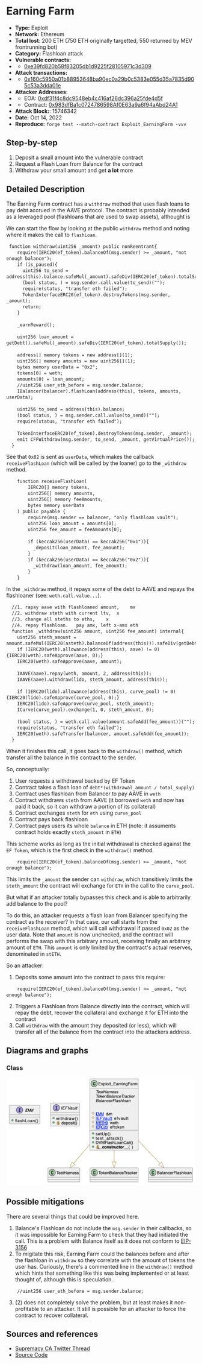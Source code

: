 # Earning Farm
- **Type:** Exploit
- **Network:** Ethereum 
- **Total lost**: 200 ETH (750 ETH originally targetted, 550 returned by MEV frontrunning bot)
- **Category:** Flashloan attack
- **Vulnerable contracts:**
- - [0xe39fd820b58f83205db1d9225f28105971c3d309](https://etherscan.io/address/0xe39fd820b58f83205db1d9225f28105971c3d309)
- **Attack transactions:**
- - [0x160c5950a01b88953648ba90ec0a29b0c5383e055d35a7835d905c53a3dda01e](https://etherscan.io/tx/0x160c5950a01b88953648ba90ec0a29b0c5383e055d35a7835d905c53a3dda01e)
- **Attacker Addresses**: 
- - EOA: [0xdf31f4c8dc9548eb4c416af26dc396a25fde4d5f](https://etherscan.io/address/0xdf31f4c8dc9548eb4c416af26dc396a25fde4d5f)
- - Contract: [0x983dfBa1c0724786598Af0E63a9a6f94aAbd24A1](https://etherscan.io/address/0x983dfBa1c0724786598Af0E63a9a6f94aAbd24A1)
- **Attack Block:**: 15746342 
- **Date:** Oct 14, 2022 
- **Reproduce:** `forge test --match-contract Exploit_EarningFarm -vvv`

## Step-by-step 
1. Deposit a small amount into the vulnerable contract
2. Request a Flash Loan from Balance for the contract
3. Withdraw your small amount and get **a lot** more

## Detailed Description

The Earning Farm contract has a `withdraw` method that uses flash loans to pay debt accrued in the AAVE protocol. The contract is probably intended as a leveraged pool (flashloans that are used to swap assets), althought is 

We can start the flow by looking at the public `withdraw` method and noting where it makes the call to `flashLoan`. 

``` solidity
 function withdraw(uint256 _amount) public nonReentrant{
    require(IERC20(ef_token).balanceOf(msg.sender) >= _amount, "not enough balance");
    if (is_paused){
      uint256 to_send = address(this).balance.safeMul(_amount).safeDiv(IERC20(ef_token).totalSupply());
      (bool status, ) = msg.sender.call.value(to_send)("");
      require(status, "transfer eth failed");
      TokenInterfaceERC20(ef_token).destroyTokens(msg.sender, _amount);
      return;
    }

    _earnReward();

    uint256 loan_amount = getDebt().safeMul(_amount).safeDiv(IERC20(ef_token).totalSupply());
    
    address[] memory tokens = new address[](1);
    uint256[] memory amounts = new uint256[](1);
    bytes memory userData = "0x2";
    tokens[0] = weth;
    amounts[0] = loan_amount;
    //uint256 user_eth_before = msg.sender.balance;
    IBalancer(balancer).flashLoan(address(this), tokens, amounts, userData);

    uint256 to_send = address(this).balance;
    (bool status, ) = msg.sender.call.value(to_send)("");
    require(status, "transfer eth failed");

    TokenInterfaceERC20(ef_token).destroyTokens(msg.sender, _amount);
    emit CFFWithdraw(msg.sender, to_send, _amount, getVirtualPrice());
  }
```

See that `0x02` is sent as `userData`, which makes the callback `receiveFlashLoan` (which will be called by the loaner) go to the `_withdraw` method.

```solidity
    function receiveFlashLoan(
        IERC20[] memory tokens,
        uint256[] memory amounts,
        uint256[] memory feeAmounts,
        bytes memory userData
    ) public payable {
        require(msg.sender == balancer, "only flashloan vault"); 
        uint256 loan_amount = amounts[0];
        uint256 fee_amount = feeAmounts[0];

        if (keccak256(userData) == keccak256("0x1")){
          _deposit(loan_amount, fee_amount);
        }
        if (keccak256(userData) == keccak256("0x2")){
          _withdraw(loan_amount, fee_amount);
        }
    }
```

In the `_withdraw` method, it repays some of the debt to AAVE and repays the flashloaner (see: `weth.call.value...`). 

``` solidity
  //1. rapay aave with flashloaned amount,    mx
  //2. withdraw steth with current ltv,  x
  //3. change all steths to eths,    x         
  //4. repay flashloan.   pay amx, left x-amx eth
  function _withdraw(uint256 amount, uint256 fee_amount) internal{
    uint256 steth_amount = amount.safeMul(IERC20(asteth).balanceOf(address(this))).safeDiv(getDebt());
    if (IERC20(weth).allowance(address(this), aave) != 0) {IERC20(weth).safeApprove(aave, 0);}
    IERC20(weth).safeApprove(aave, amount);

    IAAVE(aave).repay(weth, amount, 2, address(this));
    IAAVE(aave).withdraw(lido, steth_amount, address(this));

    if (IERC20(lido).allowance(address(this), curve_pool) != 0) {IERC20(lido).safeApprove(curve_pool, 0);}
    IERC20(lido).safeApprove(curve_pool, steth_amount);
    ICurve(curve_pool).exchange(1, 0, steth_amount, 0);

    (bool status, ) = weth.call.value(amount.safeAdd(fee_amount))("");
    require(status, "transfer eth failed");
    IERC20(weth).safeTransfer(balancer, amount.safeAdd(fee_amount));
  }
```


When it finishes this call, it goes back to the `withdraw()` method, which transfer all the balance in the contract to the sender. 

So, conceptually:
1. User requests a withdrawal backed by EF Token
2. Contract takes a flash loan of `debt*(withdrawal_amount / total_supply)`
3. Contract uses flashloan from Balancer to pay AAVE in `weth`
4. Contract withdraws `steth` from AAVE (it borrowed `weth` and now has paid it back, so it can withdraw a portion of its collateral)
5. Contract exchanges `steth` for `eth` using `curve_pool`
6. Contract pays back flashloan
7. Contract pays users its whole `balance` in ETH (note: it assuments contract holds exactly `steth_amount` in `ETH`)

This scheme works as long as the initial withdrawal is checked against the `EF Token`, which is the first check in the `withdraw()` method.


``` solidity
    require(IERC20(ef_token).balanceOf(msg.sender) >= _amount, "not enough balance");
```

This limits the `_amount` the sender can `withdraw`, which transitively limits the `steth_amount` the contract will exchange for `ETH` in the call to the `curve_pool`.

But what if an attacker totally bypasses this check and is able to arbitrarily add balance to the pool?

To do this, an attacker requests a flash loan from Balancer specifying the contract as the receiver? In that case, our call starts from the `receiveFlashLoan` method, which will call withdrawal if passed `0x02` as the user data. Note that `amount` is now unchecked, and the contract will performs the swap with this arbitrary amount, receiving finally an arbitrary amount of `ETH`. This `amount` is only limited by the contract's actual reserves, denominated in `stETH`.


So an attacker:
1. Deposits some amount into the contract to pass this require:

``` solidity
    require(IERC20(ef_token).balanceOf(msg.sender) >= _amount, "not enough balance");
```

2. Triggers a Flashloan from Balance directly into the contract, which will repay the debt, recover the collateral and exchange it for ETH into the contract
3. Call `withdraw` with the amount they deposited (or less), which will transfer **all** of the balance from the contract into the attackers address.

## Diagrams and graphs

### Class

![class](earningfarm.png)


## Possible mitigations
There are several things that could be improved here.
1. Balance's Flashloan do not include the `msg.sender` in their callbacks, so it was impossible for Earning Farm to check that they had initiated the call. This is a problem with Balance itself as it does not conform to [EIP-3156](https://eips.ethereum.org/EIPS/eip-3156)
2. To migitate this risk, Earning Farm could the balances before and after the flashloan in `withdraw` so they correlate with the amount of tokens the user has. Curiously, there's a commented line in the `withdraw()` method which hints that something like this was being implemented or at least thought of, although this is speculation.

``` solidity
    //uint256 user_eth_before = msg.sender.balance;
```

3. (2) does not completely solve the problem, but at least makes it non-profitable to an attacker. It still is possible for an attacker to force the contract to recover collateral. 

## Sources and references
- [Supremacy CA Twitter Thread](https://twitter.com/Supremacy_CA/status/1581012823701786624)
- [Source Code](https://etherscan.io/address/0xe39fd820b58f83205db1d9225f28105971c3d309#code)
